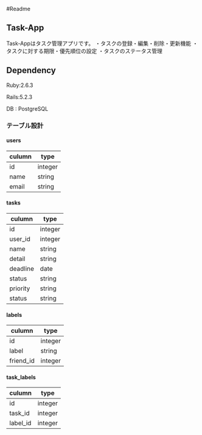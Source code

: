 #Readme

## Task-App

Task-Appはタスク管理アプリです。
・タスクの登録・編集・削除・更新機能
・タスクに対する期限・優先順位の設定
・タスクのステータス管理

## Dependency
Ruby:2.6.3

Rails:5.2.3

DB : PostgreSQL

### テーブル設計

#### users
|culumn  |type  |
|---|---|
|id  |integer  |
|name |string  |
|email |string  |

#### tasks
|culumn  |type  |
|---|---|
|id  |integer  |
|user_id  |integer  |
|name |string  |
|detail |string  |
|deadline  |date |
|status  |string  |
|priority  |string  |
|status  |string  |

#### labels
|culumn  |type  |
|---|---|
|id  |integer  |
|label |string  |
|friend_id |integer  |

#### task_labels
|culumn  |type  |
|---|---|
|id  |integer  |
|task_id |integer  |
|label_id |integer  |
